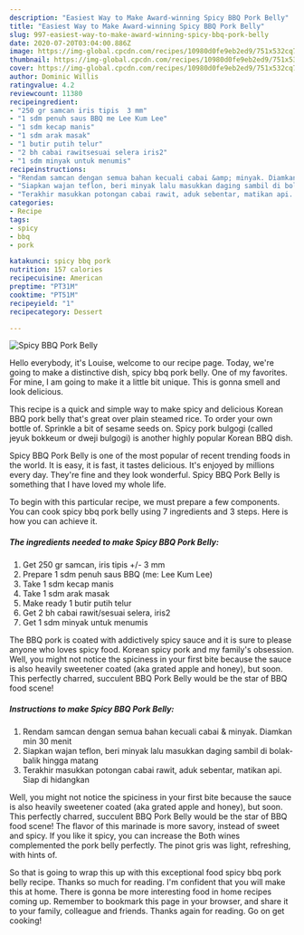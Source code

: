 ```yaml
---
description: "Easiest Way to Make Award-winning Spicy BBQ Pork Belly"
title: "Easiest Way to Make Award-winning Spicy BBQ Pork Belly"
slug: 997-easiest-way-to-make-award-winning-spicy-bbq-pork-belly
date: 2020-07-20T03:04:00.886Z
image: https://img-global.cpcdn.com/recipes/10980d0fe9eb2ed9/751x532cq70/spicy-bbq-pork-belly-foto-resep-utama.jpg
thumbnail: https://img-global.cpcdn.com/recipes/10980d0fe9eb2ed9/751x532cq70/spicy-bbq-pork-belly-foto-resep-utama.jpg
cover: https://img-global.cpcdn.com/recipes/10980d0fe9eb2ed9/751x532cq70/spicy-bbq-pork-belly-foto-resep-utama.jpg
author: Dominic Willis
ratingvalue: 4.2
reviewcount: 11380
recipeingredient:
- "250 gr samcan iris tipis  3 mm"
- "1 sdm penuh saus BBQ me Lee Kum Lee"
- "1 sdm kecap manis"
- "1 sdm arak masak"
- "1 butir putih telur"
- "2 bh cabai rawitsesuai selera iris2"
- "1 sdm minyak untuk menumis"
recipeinstructions:
- "Rendam samcan dengan semua bahan kecuali cabai &amp; minyak. Diamkan min 30 menit"
- "Siapkan wajan teflon, beri minyak lalu masukkan daging sambil di bolak-balik hingga matang"
- "Terakhir masukkan potongan cabai rawit, aduk sebentar, matikan api. Siap di hidangkan"
categories:
- Recipe
tags:
- spicy
- bbq
- pork

katakunci: spicy bbq pork 
nutrition: 157 calories
recipecuisine: American
preptime: "PT31M"
cooktime: "PT51M"
recipeyield: "1"
recipecategory: Dessert

---
```



![Spicy BBQ Pork Belly](https://img-global.cpcdn.com/recipes/10980d0fe9eb2ed9/751x532cq70/spicy-bbq-pork-belly-foto-resep-utama.jpg)

Hello everybody, it's Louise, welcome to our recipe page. Today, we're going to make a distinctive dish, spicy bbq pork belly. One of my favorites. For mine, I am going to make it a little bit unique. This is gonna smell and look delicious.

This recipe is a quick and simple way to make spicy and delicious Korean BBQ pork belly that&#39;s great over plain steamed rice. To order your own bottle of. Sprinkle a bit of sesame seeds on. Spicy pork bulgogi (called jeyuk bokkeum or dweji bulgogi) is another highly popular Korean BBQ dish.

Spicy BBQ Pork Belly is one of the most popular of recent trending foods in the world. It is easy, it is fast, it tastes delicious. It's enjoyed by millions every day. They're fine and they look wonderful. Spicy BBQ Pork Belly is something that I have loved my whole life.


To begin with this particular recipe, we must prepare a few components. You can cook spicy bbq pork belly using 7 ingredients and 3 steps. Here is how you can achieve it.

<!--inarticleads1-->

##### The ingredients needed to make Spicy BBQ Pork Belly:

1. Get 250 gr samcan, iris tipis +/- 3 mm
1. Prepare 1 sdm penuh saus BBQ (me: Lee Kum Lee)
1. Take 1 sdm kecap manis
1. Take 1 sdm arak masak
1. Make ready 1 butir putih telur
1. Get 2 bh cabai rawit/sesuai selera, iris2
1. Get 1 sdm minyak untuk menumis


The BBQ pork is coated with addictively spicy sauce and it is sure to please anyone who loves spicy food. Korean spicy pork and my family&#39;s obsession. Well, you might not notice the spiciness in your first bite because the sauce is also heavily sweetener coated (aka grated apple and honey), but soon. This perfectly charred, succulent BBQ Pork Belly would be the star of BBQ food scene! 

<!--inarticleads2-->

##### Instructions to make Spicy BBQ Pork Belly:

1. Rendam samcan dengan semua bahan kecuali cabai &amp; minyak. Diamkan min 30 menit
1. Siapkan wajan teflon, beri minyak lalu masukkan daging sambil di bolak-balik hingga matang
1. Terakhir masukkan potongan cabai rawit, aduk sebentar, matikan api. Siap di hidangkan


Well, you might not notice the spiciness in your first bite because the sauce is also heavily sweetener coated (aka grated apple and honey), but soon. This perfectly charred, succulent BBQ Pork Belly would be the star of BBQ food scene! The flavor of this marinade is more savory, instead of sweet and spicy. If you like it spicy, you can increase the Both wines complemented the pork belly perfectly. The pinot gris was light, refreshing, with hints of. 

So that is going to wrap this up with this exceptional food spicy bbq pork belly recipe. Thanks so much for reading. I'm confident that you will make this at home. There is gonna be more interesting food in home recipes coming up. Remember to bookmark this page in your browser, and share it to your family, colleague and friends. Thanks again for reading. Go on get cooking!
